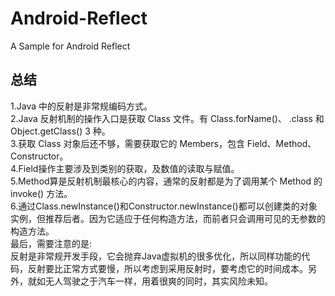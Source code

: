 # Android-Reflect
A Sample for Android Reflect
## 总结
1.Java 中的反射是非常规编码方式。
<br/>2.Java 反射机制的操作入口是获取 Class 文件。有 Class.forName()、 .class 和 Object.getClass() 3 种。
<br/>3.获取 Class 对象后还不够，需要获取它的 Members，包含 Field、Method、Constructor。
<br/>4.Field操作主要涉及到类别的获取，及数值的读取与赋值。
<br/>5.Method算是反射机制最核心的内容，通常的反射都是为了调用某个 Method 的 invoke() 方法。
<br/>6.通过Class.newInstance()和Constructor.newInstance()都可以创建类的对象实例，但推荐后者。因为它适应于任何构造方法，而前者只会调用可见的无参数的构造方法。
<br/>最后，需要注意的是:
<br/>反射是非常规开发手段，它会抛弃Java虚拟机的很多优化，所以同样功能的代码，反射要比正常方式要慢，所以考虑到采用反射时，要考虑它的时间成本。另外，就如无人驾驶之于汽车一样，用着很爽的同时，其实风险未知。
